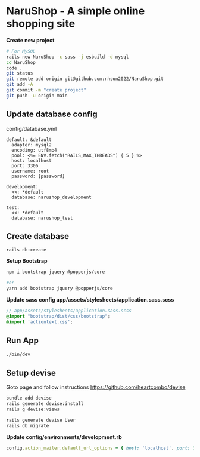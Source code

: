 # NaruShop - A simple online shopping site

**Create new project**
```bash
# For MySQL
rails new NaruShop -c sass -j esbuild -d mysql
cd NaruShop
code .
git status
git remote add origin git@github.com:nhson2022/NaruShop.git
git add -A
git commit -m "create project"
git push -u origin main
```

## Update database config
config/database.yml
```
default: &default
  adapter: mysql2
  encoding: utf8mb4
  pool: <%= ENV.fetch("RAILS_MAX_THREADS") { 5 } %>
  host: localhost
  port: 3306
  username: root
  password: [password]
 
development:
  <<: *default
  database: narushop_development

test:
  <<: *default
  database: narushop_test

```

## Create database
```
rails db:create
```

**Setup Bootstrap**
```bash
npm i bootstrap jquery @popperjs/core

#or
yarn add bootstrap jquery @popperjs/core
```

**Update sass config app/assets/stylesheets/application.sass.scss**
```scss
// app/assets/stylesheets/application.sass.scss
@import "bootstrap/dist/css/bootstrap";
@import 'actiontext.css';
```

## Run App
```bash
./bin/dev
```

## Setup devise

Goto page and follow instructions https://github.com/heartcombo/devise

```bash
bundle add devise
rails generate devise:install
rails g devise:views

rails generate devise User
rails db:migrate

```

**Update config/environments/development.rb**
```rb
config.action_mailer.default_url_options = { host: 'localhost', port: 3006 }
```

